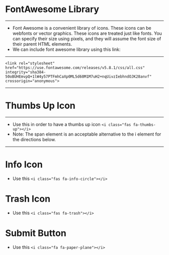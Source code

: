 # FontAwesome Library

<hr>

- Font Awesome is a convenient library of icons. These icons can be webfonts or vector graphics. These icons are treated just like fonts. You can specify their size using pixels, and they will assume the font size of their parent HTML elements.
- We can include font awesome library using this link:

<hr>

`<link rel="stylesheet" href="https://use.fontawesome.com/releases/v5.8.1/css/all.css" integrity="sha384-50oBUHEmvpQ+1lW4y57PTFmhCaXp0ML5d60M1M7uH2+nqUivzIebhndOJK28anvf" crossorigin="anonymous">`

<hr>

# Thumbs Up Icon

<hr>

- Use this in order to have a thumbs up icon `<i class="fas fa-thumbs-up"></i>`
- Note: The span element is an acceptable alternative to the i element for the directions below.

<hr>

# Info Icon

- Use this `<i class="fas fa-info-circle"></i>`

# Trash Icon

- Use this `<i class="fas fa-trash"></i>`

# Submit Button

- Use this `<i class="fa fa-paper-plane"></i>`


